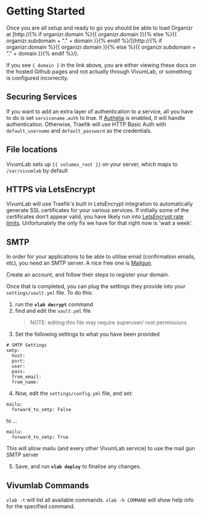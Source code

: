 # Getting Started

Once you are all setup and ready to go you should be able to load Organizr at [http://{% if organizr.domain %}{{ organizr.domain }}{% else %}{{ organizr.subdomain + "." + domain }}{% endif %}/](http://{% if organizr.domain %}{{ organizr.domain }}{% else %}{{ organizr.subdomain + "." + domain }}{% endif %}/).

If you see `{ domain }` in the link above, you are either viewing these docs on the hosted Github pages and not actually through VivumLab, or something is configured incorrectly.

## Securing Services

If you want to add an extra layer of authentication to a service, all you have to do is set `servicename.auth` to true. If [Authelia](../software/authelia.md) is enabled, it will handle authentication. Otherwise, Traefik will use HTTP Basic Auth with `default_username` and `default_password` as the credentials.

## File locations

VivumLab sets up `{{ volumes_root }}` on your server, which maps to `/var/vivumlab` by default

## HTTPS via LetsEncrypt

VivumLab will use Traefik's built in LetsEncrypt integration to automatically generate SSL certificates for your various services. If initially some of the certificates don't appear valid, you have likely run into [LetsEncrypt rate limits](https://letsencrypt.org/docs/rate-limits/). Unfortunately the only fix we have for that right now is 'wait a week'.

## SMTP

In order for your applications to be able to utilise email (confirmation emails, etc), you need an SMTP server. A nice free one is [Mailgun](http://mailgun.com/).

Create an account, and follow their steps to register your domain.

Once that is completed, you can plug the settings they provide into your `settings/vault.yml` file.
To do this:

1. run the **`vlab decrypt`** command
2. find and edit the `vault.yml` file
    > NOTE: editing this file may require superuser/ root permissions
3. Set the following settings to what you have been provided

```
# SMTP Settings
smtp:
  host:
  port:
  user:
  pass:
  from_email:
  from_name:
```

4. Now, edit the `settings/config.yml` file, and set:
```
mailu:
  forward_to_smtp: False
```
to ...

```
mailu:
  forward_to_smtp: True
```

This will allow mailu (and every other VivumLab service) to use the mail gun SMTP server

5. Save, and run **`vlab deploy`** to finalise any changes.

## Vivumlab Commands

`vlab -t` will list all available commands.
`vlab -h COMMAND` will show help info for the specified command.
